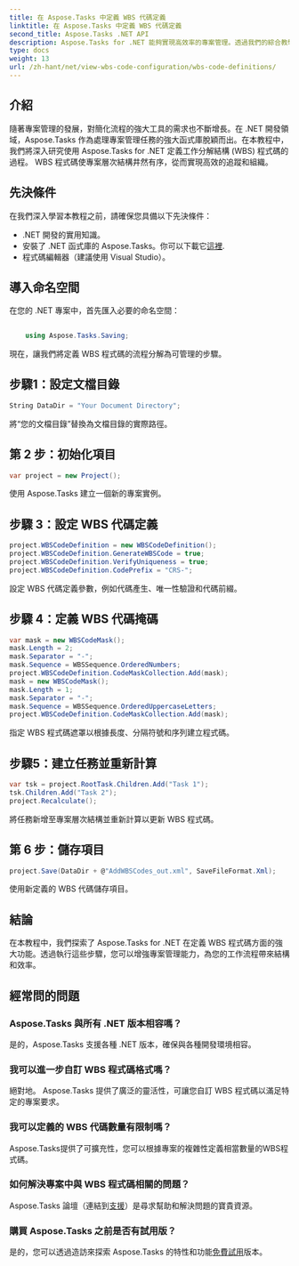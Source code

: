 ```yaml
---
title: 在 Aspose.Tasks 中定義 WBS 代碼定義
linktitle: 在 Aspose.Tasks 中定義 WBS 代碼定義
second_title: Aspose.Tasks .NET API
description: Aspose.Tasks for .NET 能夠實現高效率的專案管理。透過我們的綜合教學輕鬆掌握 WBS 程式碼。立即簡化工作流程！
type: docs
weight: 13
url: /zh-hant/net/view-wbs-code-configuration/wbs-code-definitions/
---
```

## 介紹
隨著專案管理的發展，對簡化流程的強大工具的需求也不斷增長。在 .NET 開發領域，Aspose.Tasks 作為處理專案管理任務的強大函式庫脫穎而出。在本教程中，我們將深入研究使用 Aspose.Tasks for .NET 定義工作分解結構 (WBS) 程式碼的過程。 WBS 程式碼使專案層次結構井然有序，從而實現高效的追蹤和組織。
## 先決條件
在我們深入學習本教程之前，請確保您具備以下先決條件：
- .NET 開發的實用知識。
- 安裝了 .NET 函式庫的 Aspose.Tasks。你可以下載它[這裡](https://releases.aspose.com/tasks/net/).
- 程式碼編輯器（建議使用 Visual Studio）。
## 導入命名空間
在您的 .NET 專案中，首先匯入必要的命名空間：
```csharp
    
    using Aspose.Tasks.Saving;
```
現在，讓我們將定義 WBS 程式碼的流程分解為可管理的步驟。

## 步驟1：設定文檔目錄
```csharp
String DataDir = "Your Document Directory";
```
將“您的文檔目錄”替換為文檔目錄的實際路徑。
## 第 2 步：初始化項目
```csharp
var project = new Project();
```
使用 Aspose.Tasks 建立一個新的專案實例。
## 步驟 3：設定 WBS 代碼定義
```csharp
project.WBSCodeDefinition = new WBSCodeDefinition();
project.WBSCodeDefinition.GenerateWBSCode = true;
project.WBSCodeDefinition.VerifyUniqueness = true;
project.WBSCodeDefinition.CodePrefix = "CRS-";
```
設定 WBS 代碼定義參數，例如代碼產生、唯一性驗證和代碼前綴。
## 步驟 4：定義 WBS 代碼掩碼
```csharp
var mask = new WBSCodeMask();
mask.Length = 2;
mask.Separator = "-";
mask.Sequence = WBSSequence.OrderedNumbers;
project.WBSCodeDefinition.CodeMaskCollection.Add(mask);
mask = new WBSCodeMask();
mask.Length = 1;
mask.Separator = "-";
mask.Sequence = WBSSequence.OrderedUppercaseLetters;
project.WBSCodeDefinition.CodeMaskCollection.Add(mask);
```
指定 WBS 程式碼遮罩以根據長度、分隔符號和序列建立程式碼。
## 步驟5：建立任務並重新計算
```csharp
var tsk = project.RootTask.Children.Add("Task 1");
tsk.Children.Add("Task 2");
project.Recalculate();
```
將任務新增至專案層次結構並重新計算以更新 WBS 程式碼。
## 第 6 步：儲存項目
```csharp
project.Save(DataDir + @"AddWBSCodes_out.xml", SaveFileFormat.Xml);
```
使用新定義的 WBS 代碼儲存項目。
## 結論
在本教程中，我們探索了 Aspose.Tasks for .NET 在定義 WBS 程式碼方面的強大功能。透過執行這些步驟，您可以增強專案管理能力，為您的工作流程帶來結構和效率。
## 經常問的問題
### Aspose.Tasks 與所有 .NET 版本相容嗎？
是的，Aspose.Tasks 支援各種 .NET 版本，確保與各種開發環境相容。
### 我可以進一步自訂 WBS 程式碼格式嗎？
絕對地。 Aspose.Tasks 提供了廣泛的靈活性，可讓您自訂 WBS 程式碼以滿足特定的專案要求。
### 我可以定義的 WBS 代碼數量有限制嗎？
Aspose.Tasks提供了可擴充性，您可以根據專案的複雜性定義相當數量的WBS程式碼。
### 如何解決專案中與 WBS 程式碼相關的問題？
 Aspose.Tasks 論壇（連結到[支援](https://forum.aspose.com/c/tasks/15)）是尋求幫助和解決問題的寶貴資源。
### 購買 Aspose.Tasks 之前是否有試用版？
是的，您可以透過造訪來探索 Aspose.Tasks 的特性和功能[免費試用](https://releases.aspose.com/)版本。